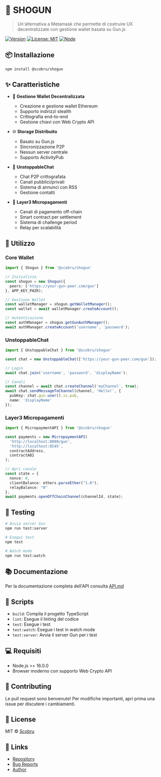 # 🏰 SHOGUN

> Un'alternativa a Metamask che permette di costruire UX decentralizzate con gestione wallet basata su Gun.js

[![Version](https://img.shields.io/badge/version-0.0.16b-blue.svg)](https://www.npmjs.com/package/@scobru/shogun)
[![License: MIT](https://img.shields.io/badge/License-MIT-yellow.svg)](https://opensource.org/licenses/MIT)
[![Node](https://img.shields.io/badge/node-%3E%3D16.0.0-green.svg)](https://nodejs.org)

## 📦 Installazione

```bash
npm install @scobru/shogun
```

## ✨ Caratteristiche

- 🔐 **Gestione Wallet Decentralizzata**
  - Creazione e gestione wallet Ethereum
  - Supporto indirizzi stealth
  - Crittografia end-to-end
  - Gestione chiavi con Web Crypto API

- 🌐 **Storage Distribuito**
  - Basato su Gun.js
  - Sincronizzazione P2P
  - Nessun server centrale
  - Supporto ActivityPub

- 💬 **UnstoppableChat**
  - Chat P2P crittografata
  - Canali pubblici/privati
  - Sistema di annunci con RSS
  - Gestione contatti

- 💸 **Layer3 Micropagamenti**
  - Canali di pagamento off-chain
  - Smart contract per settlement
  - Sistema di challenge period
  - Relay per scalabilità

## 🚀 Utilizzo

### Core Wallet

```typescript
import { Shogun } from '@scobru/shogun'

// Inizializza
const shogun = new Shogun({
  peers: ['https://your-gun-peer.com/gun']
}, APP_KEY_PAIR);

// Gestione Wallet
const walletManager = shogun.getWalletManager();
const wallet = await walletManager.createAccount();

// Autenticazione
const authManager = shogun.getGunAuthManager();
await authManager.createAccount('username', 'password');
```

### UnstoppableChat

```typescript
import { UnstoppableChat } from '@scobru/shogun'

const chat = new UnstoppableChat(['https://your-gun-peer.com/gun']);

// Login
await chat.join('username', 'password', 'displayName');

// Canali
const channel = await chat.createChannel('myChannel', true);
await chat.sendMessageToChannel(channel, 'Hello!', {
  pubKey: chat.gun.user().is.pub,
  name: 'displayName'
});
```

### Layer3 Micropagamenti

```typescript
import { MicropaymentAPI } from '@scobru/shogun'

const payments = new MicropaymentAPI(
  'http://localhost:8080/gun',
  'http://localhost:8545',
  contractAddress,
  contractABI
);

// Apri canale
const state = {
  nonce: 0,
  clientBalance: ethers.parseEther("1.0"),
  relayBalance: "0"
};
await payments.openOffChainChannel(channelId, state);
```

## 🧪 Testing

```bash
# Avvia server Gun
npm run test:server

# Esegui test
npm test

# Watch mode
npm run test:watch
```

## 📚 Documentazione

Per la documentazione completa dell'API consulta [API.md](API.md)

## 🔧 Scripts

- `build`: Compila il progetto TypeScript
- `lint`: Esegue il linting del codice
- `test`: Esegue i test
- `test:watch`: Esegue i test in watch mode
- `test:server`: Avvia il server Gun per i test

## 💻 Requisiti

- Node.js >= 16.0.0
- Browser moderno con supporto Web Crypto API

## 🤝 Contributing

Le pull request sono benvenute! Per modifiche importanti, apri prima una issue per discutere i cambiamenti.

## 📄 License

MIT © [Scobru](https://github.com/scobru)

## 🔗 Links

- [Repository](https://github.com/scobru/hugo)
- [Bug Reports](https://github.com/scobru/hugo/issues)
- [Author](https://github.com/scobru)
